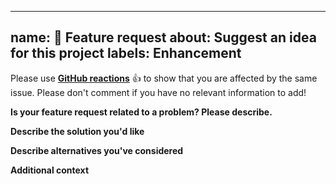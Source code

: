 <!--
 ~ SPDX-FileCopyrightText: 2020-2024 Nextcloud GmbH and Nextcloud contributors
 ~ SPDX-FileCopyrightText: 2020-2024 Stefan Niedermann <info@niedermann.it>
 ~ SPDX-License-Identifier: GPL-3.0-or-later
-->
---
name: 🚀 Feature request
about: Suggest an idea for this project
labels: Enhancement
---

<!--
Guidelines for submitting issues:

* Please search the existing issues first, it's likely that your issue was already reported or even fixed.
* This repository is *only* for issues within the Nextcloud Notes Android app
-->
Please use **[GitHub reactions](https://blog.github.com/2016-03-10-add-reactions-to-pull-requests-issues-and-comments/)** 👍 to show that you are affected by the same issue. Please don't comment if you have no relevant information to add!

**Is your feature request related to a problem? Please describe.**
<!-- A clear and concise description of what the problem is. Ex. I'm always frustrated when […] -->

**Describe the solution you'd like**
<!-- A clear and concise description of what you want to happen. -->

**Describe alternatives you've considered**
<!-- A clear and concise description of any alternative solutions or features you've considered. -->

**Additional context**
<!-- Add any other context or screenshots about the feature request here. -->
